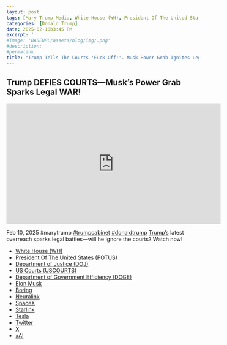 ```yaml
---
layout: post
tags: [Mary Trump Media, White House (WH), President Of The United States (POTUS), Department of Justice (DOJ), US Courts (USCOURTS), Department of Government Efficiency (DOGE), Elon Musk, Boring, Neuralink, SpaceX, Starlink, Tesla, Twitter, X, xAI, politics]
categories: [Donald Trump]
date: 2025-02-10b3:45 PM
excerpt: ''
#image: 'BASEURL/assets/blog/img/.png'
#description:
#permalink:
title: "Trump Tells The Courts 'Fuck Off!'. Musk Power Grab Ignites Legal War"
---
```



## Trump DEFIES COURTS—Musk’s Power Grab Sparks Legal WAR!

<iframe width="560" height="315" src="https://www.youtube.com/embed/4-E3z4BXl84?si=VFxIwBcrkZo5cgKr" title="YouTube video player" frameborder="0" allow="accelerometer; autoplay; clipboard-write; encrypted-media; gyroscope; picture-in-picture; web-share" referrerpolicy="strict-origin-when-cross-origin" allowfullscreen></iframe>

Feb 10, 2025  #marytrump [#trumpcabinet](https://www.whitehouse.gov/) [#donaldtrump](https://www.whitehouse.gov/)
[Trump’s](https://www.whitehouse.gov/) latest overreach sparks legal battles—will he ignore the courts? Watch now!

- [White House (WH)](https://www.whitehouse.gov/)
- [President Of The United States (POTUS)](https://www.whitehouse.gov/)
- [Department of Justice (DOJ)](https://www.justice.gov/)
- [US Courts (USCOURTS)](https://www.uscourts.gov/)
- [Department of Government Efficiency (DOGE)](https://doge.gov/)
- [Elon Musk](https://x.com/elonmusk/)
- [Boring](https://www.boringcompany.com/)
- [Neuralink](https://neuralink.com/)
- [SpaceX](https://www.spacex.com/)
- [Starlink](https://www.starlink.com/)
- [Tesla](https://www.tesla.com/)
- [Twitter](https://twitter.com/)
- [ X ](https://x.com/)
- [xAI](https://x.ai/)
